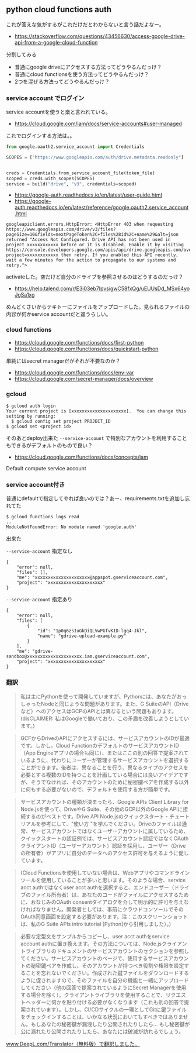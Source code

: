 ## python cloud functions auth

これが答えな気がするがこれだけだとわからないと言う話だよなー。

- https://stackoverflow.com/questions/43456630/access-google-drive-api-from-a-google-cloud-function

分割してみる

- 普通にgoogle driveにアクセスする方法ってどうやるんだっけ？
- 普通にcloud functionsを使う方法ってどうやるんだっけ？
- 2つを混ぜる方法ってどうやるんだっけ？

### service account でログイン

service accountを使うと楽と言われている。

- https://cloud.google.com/iam/docs/service-accounts#user-managed

これでログインする方法は。。

```py
from google.oauth2.service_account import Credentials

SCOPES = ["https://www.googleapis.com/auth/drive.metadata.readonly"]


creds = Credentials.from_service_account_file(token_file)
scoped = creds.with_scopes(SCOPES)
service = build("drive", "v3", credentials=scoped)
```
- https://google-auth.readthedocs.io/en/latest/user-guide.html
- https://google-auth.readthedocs.io/en/latest/reference/google.oauth2.service_account.html

```
googleapiclient.errors.HttpError: <HttpError 403 when requesting https://www.googleapis.com/drive/v3/files?pageSize=10&fields=nextPageToken%2C+files%28id%2C+name%29&alt=json returned "Access Not Configured. Drive API has not been used in project xxxxxxxxxxxx before or it is disabled. Enable it by visiting https://console.developers.google.com/apis/api/drive.googleapis.com/overview?project=xxxxxxxxxxxx then retry. If you enabled this API recently, wait a few minutes for the action to propagate to our systems and retry.">
```

activateした。空だけど自分のドライブを参照させるのはどうするのだっけ？

- https://help.talend.com/r/E3i03eb7IpvsigwC58fxQg/uEUUsDd_MSx64yoJgSa1xg

めんどくさいからテキトーにファイルをアップロードした。見られるファイルの内容が何かservice accountだと違うらしい。

### cloud functions

- https://cloud.google.com/functions/docs/first-python
- https://cloud.google.com/functions/docs/quickstart-python


単純にはsecret managerだがそれが不要なのか？

- https://cloud.google.com/functions/docs/env-var
- https://cloud.google.com/secret-manager/docs/overview

### gcloud

```console
$ gcloud auth login
Your current project is [xxxxxxxxxxxxxxxxxxxxx].  You can change this setting by running:
  $ gcloud config set project PROJECT_ID
$ gcloud set <project id>
```

そのあとdeploy出来た `--service-account` で特別なアカウントを利用することもできるがデフォルトのもので良い？

- https://cloud.google.com/functions/docs/concepts/iam

Default compute service account

### service account付き

普通にdefaultで指定してやれば良いのでは？あー、requirements.txtを追加し忘れてた

```
$ gcloud functions logs read
..
ModuleNotFoundError: No module named 'google.auth'
```

出来た

`--service-account` 指定なし

```
{
    "error": null,
    "files": [],
    "me": "xxxxxxxxxxxxxxxxxxxxx@appspot.gserviceaccount.com",
    "project": "xxxxxxxxxxxxxxxxxxxxx"
}
```

`--service-account` 指定あり

```
{
    "error": null,
    "files": [
        {
            "id": "1p0q6zsIuGkDiQLVwPGfvK1D-lgq4-Jkl",
            "name": "gdrive-upload-example.py"
        }
    ],
    "me": "gdrive-sandbox@xxxxxxxxxxxxxxxxxxxxx.iam.gserviceaccount.com",
    "project": "xxxxxxxxxxxxxxxxxxxxx"
}
```

### 翻訳

> 私は主にPythonを使って開発していますが、Pythonには、あなたがおっしゃったNodeと同じような問題があります。また、G SuiteのAPI（Driveなど）へのアクセスはGCPのAPIとは異なるという問題もあります。(disCLAIMER: 私はGoogleで働いており、この矛盾を改善しようとしています。)

> GCFからDriveのAPIにアクセスするには、サービスアカウントのIDが最適です。しかし、Cloud FunctionのデフォルトのサービスアカウントID（App Engineアプリの場合も同じ）、またはここの別の回答で提案されているように、代わりにユーザーが管理するサービスアカウントを選択することができます。後者は、異なることを行う、異なるタイプのアクセスを必要とする複数のIDを持つことを計画している場合には良いアイデアですが、そうでなければ、そのアカウントのために秘密鍵ペアを作成する以外に何もする必要がないので、デフォルトを使用する方が簡単です。

> サービスアカウントの種類が決まったら、Google APIs Client Library for Node.jsを使って、DriveやG Suite、その他のGCP以外のGoogle APIに接続するのがベストです。Drive API Node.jsのクイックスタート・チュートリアルを参考にして、"使い方 "を学んでください。Driveのファイルは通常、サービスアカウントではなくユーザーアカウントに属しているため、クイックスタートの認証例では、サービスアカウント認証ではなくOAuthクライアントID（ユーザーアカウント）認証を採用し、ユーザー（Driveの所有者）がアプリに自分のデータへのアクセス許可を与えるように促しています。

> (Cloud Functionsを使用していない場合は、Webアプリやコマンドラインツールを使用していることが多いと思います。そのような場合、service acct authではなくuser acct authを選択すると、エンドユーザー（ドライブのファイル所有者）は、あなたのコードがファイルにアクセスするために、おなじみのOAuth consentダイアログを介して明示的に許可を与えなければなりません。開発者としては、事前にクラウドコンソールでそのOAuth同意画面を設定する必要があります。注：このスクリーンショットは、私のG Suite APIs intro tutorial [Python]から引用しました）。)

> 必要な定型文をサンプルからコピーし、user acct authをservice account authに置き換えます。その方法については、Node.jsクライアントライブラリのドキュメントのサービスアカウントのセクションを参照してください。サービスアカウントのページで、使用するサービスアカウントの秘密鍵ペアを作成し、そのアカウントが持つべき役割や権限を設定することを忘れないでください。作成された鍵ファイルをダウンロードするように促されますので、そのファイルを自分の機能と一緒にアップロードしてください（他の回答で提案されているようにSecret Managerを使用する場合を除く）。クライアントライブラリを使用することで、リクエストヘッダーに何かを貼り付ける必要がなくなります（これも別の回答で提案されています）。しかし、CI/CDサイクルの一環としてGitに鍵ファイルをチェックインすることは、いかなる状況においてもすべきではありません。もしあなたの秘密鍵が漏洩したり公開されたりしたら... もし秘密鍵が公に漏れたり公開されたりしたら、あなたには破滅が訪れるでしょう。


www.DeepL.com/Translator（無料版）で翻訳しました。
